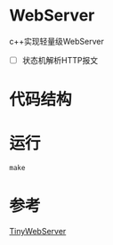 # WebServer

c++实现轻量级WebServer

- [ ] 状态机解析HTTP报文

# 代码结构

# 运行

```shell
make
```

# 参考

[TinyWebServer](https://github.com/qinguoyi/TinyWebServer)